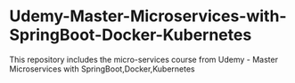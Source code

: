 # Udemy-Master-Microservices-with-SpringBoot-Docker-Kubernetes
This repository includes the micro-services course from Udemy -  Master Microservices with SpringBoot,Docker,Kubernetes

